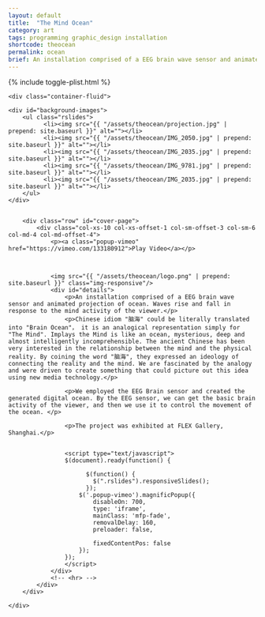```yaml
---
layout: default
title:  "The Mind Ocean"
category: art
tags: programming graphic_design installation
shortcode: theocean
permalink: ocean
brief: An installation comprised of a EEG brain wave sensor and animated projection of ocean. Waves rise and fall in response to the mind activity of the viewer.
---
```


<div class="content-container" id="theoceanpage">
	{% include toggle-plist.html %}

	<div class="container-fluid">

	<div id="background-images">
		<ul class="rslides">
			  <li><img src="{{ "/assets/theocean/projection.jpg" | prepend: site.baseurl }}" alt=""></li>
			  <li><img src="{{ "/assets/theocean/IMG_2050.jpg" | prepend: site.baseurl }}" alt=""></li>
			  <li><img src="{{ "/assets/theocean/IMG_2035.jpg" | prepend: site.baseurl }}" alt=""></li>
			  <li><img src="{{ "/assets/theocean/IMG_9781.jpg" | prepend: site.baseurl }}" alt=""></li>
			  <li><img src="{{ "/assets/theocean/IMG_2035.jpg" | prepend: site.baseurl }}" alt=""></li>
		</ul>
	</div>


		<div class="row" id="cover-page">
			<div class="col-xs-10 col-xs-offset-1 col-sm-offset-3 col-sm-6 col-md-4 col-md-offset-4">
				<p><a class="popup-vimeo" href="https://vimeo.com/133180912">Play Video</a></p>



				<img src="{{ "/assets/theocean/logo.png" | prepend: site.baseurl }}" class="img-responsive"/>
				<div id="details">
					<p>An installation comprised of a EEG brain wave sensor and animated projection of ocean. Waves rise and fall in response to the mind activity of the viewer.</p>
					<p>Chinese idiom "脑海" could be literally translated into "Brain Ocean"， it is an analogical representation simply for "The Mind". Implays the Mind is like an ocean, mysterious, deep and almost intelligently incomprehensible. The ancient Chinese has been very interested in the relationship between the mind and the physical reality. By coining the word "脑海", they expressed an ideology of connecting the reality and the mind. We are fascinated by the analogy and were driven to create something that could picture out this idea using new media technology.</p>

					<p>We employed the EEG Brain sensor and created the generated digital ocean. By the EEG sensor, we can get the basic brain activity of the viewer, and then we use it to control the movement of the ocean. </p>

					<p>The project was exhibited at FLEX Gallery, Shanghai.</p>

					
					<script type="text/javascript">
					$(document).ready(function() {

						  $(function() {
						    $(".rslides").responsiveSlides();
						  });
						$('.popup-vimeo').magnificPopup({
							disableOn: 700,
							type: 'iframe',
							mainClass: 'mfp-fade',
							removalDelay: 160,
							preloader: false,

							fixedContentPos: false
						});
					});
					</script>
				</div>
				<!-- <hr> -->
			</div>
		</div>

<!-- 		<div class="row" id="cite">
			<div class="col-xs-10 col-xs-offset-1">
				<img src="{{ "/assets/theocean/cite.png" | prepend: site.baseurl }}" class="img-responsive"/>
			</div>
		</div> -->
	</div>
</div>
